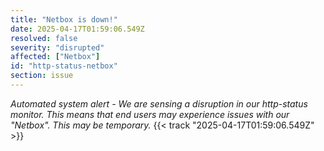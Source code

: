 ```yaml
---
title: "Netbox is down!"
date: 2025-04-17T01:59:06.549Z
resolved: false
severity: "disrupted"
affected: ["Netbox"]
id: "http-status-netbox"
section: issue
---
```


**Automated system alert* - We are sensing a disruption in our http-status monitor. This means that end users may experience issues with our "Netbox". This may be temporary.* {{< track "2025-04-17T01:59:06.549Z" >}}
